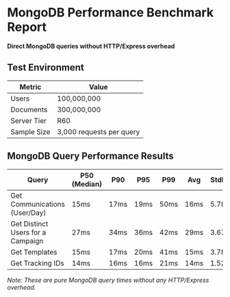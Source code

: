 # MongoDB Performance Benchmark Report

**Direct MongoDB queries without HTTP/Express overhead**

## Test Environment

| Metric | Value |
|--------|--------|
| Users | 100,000,000 |
| Documents | 300,000,000 |
| Server Tier | R60 |
| Sample Size | 3,000 requests per query |

## MongoDB Query Performance Results

| Query | P50 (Median) | P90 | P95 | P99 | Avg | StdDev |
|-------|--------------|-----|-----|-----|-----|--------|
| Get Communications (User/Day) | 15ms | 17ms | 19ms | 50ms | 16ms | 5.78ms |
| Get Distinct Users for a Campaign | 27ms | 34ms | 36ms | 42ms | 29ms | 3.67ms |
| Get Templates | 15ms | 17ms | 20ms | 41ms | 15ms | 3.78ms |
| Get Tracking IDs | 14ms | 16ms | 16ms | 21ms | 14ms | 1.52ms |

*Note: These are pure MongoDB query times without any HTTP/Express overhead.*